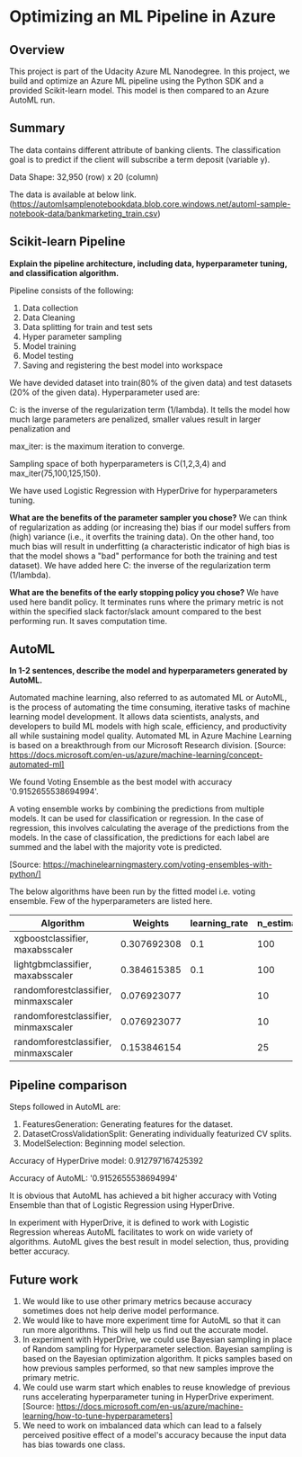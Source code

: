 # Optimizing an ML Pipeline in Azure

## Overview
This project is part of the Udacity Azure ML Nanodegree.
In this project, we build and optimize an Azure ML pipeline using the Python SDK and a provided Scikit-learn model.
This model is then compared to an Azure AutoML run.

## Summary

The data contains different attribute of banking clients. The classification goal is to predict if the client will subscribe a term deposit (variable y).

Data
Shape: 32,950 (row) x 20 (column)

The data is available at below link. 
(https://automlsamplenotebookdata.blob.core.windows.net/automl-sample-notebook-data/bankmarketing_train.csv)

## Scikit-learn Pipeline
**Explain the pipeline architecture, including data, hyperparameter tuning, and classification algorithm.**

Pipeline consists of the following:
1. Data collection
2. Data Cleaning
3. Data splitting for train and test sets
4. Hyper parameter sampling
5. Model training
6. Model testing
7. Saving and registering the best model into workspace 

We have devided dataset into train(80% of the given data) and test datasets (20% of the given data).
Hyperparameter used are: 

C: is the inverse of the regularization term (1/lambda). It tells the model how much large parameters are penalized, smaller values result in larger penalization and 

max_iter: is the maximum iteration to converge. 

Sampling space of both hyperparameters is C(1,2,3,4) and max_iter(75,100,125,150).


We have used Logistic Regression with HyperDrive for hyperparameters tuning. 

**What are the benefits of the parameter sampler you chose?**
We can think of regularization as adding (or increasing the) bias if our model suffers from (high) variance (i.e., it overfits the training data). On the other hand, too much bias will result in underfitting (a characteristic indicator of high bias is that the model shows a "bad" performance for both the training and test dataset). We have added here C: the inverse of the regularization term (1/lambda).

**What are the benefits of the early stopping policy you chose?**
We have used here bandit policy. It terminates runs where the primary metric is not within the specified slack factor/slack amount compared to the best performing run. It saves computation time. 

## AutoML
**In 1-2 sentences, describe the model and hyperparameters generated by AutoML.**

Automated machine learning, also referred to as automated ML or AutoML, is the process of automating the time consuming, iterative tasks of machine learning model development. It allows data scientists, analysts, and developers to build ML models with high scale, efficiency, and productivity all while sustaining model quality. Automated ML in Azure Machine Learning is based on a breakthrough from our Microsoft Research division.
[Source: https://docs.microsoft.com/en-us/azure/machine-learning/concept-automated-ml]

We found Voting Ensemble as the best model with accuracy '0.9152655538694994'.

A voting ensemble works by combining the predictions from multiple models. It can be used for classification or regression. In the case of regression, this involves calculating the average of the predictions from the models. In the case of classification, the predictions for each label are summed and the label with the majority vote is predicted.

[Source: https://machinelearningmastery.com/voting-ensembles-with-python/]

The below algorithms have been run by the fitted model i.e. voting ensemble. Few of the hyperparameters are listed here. 


| 				Algorithm			 | 	Weights	  |	learning_rate |	n_estimators |
|------------------------------------|----------------|---------------|--------------|
| xgboostclassifier, maxabsscaler	 | 0.307692308	  | 0.1			  |		100      |
|lightgbmclassifier, maxabsscaler	 | 0.384615385	  | 0.1			  | 	100      |
|randomforestclassifier, minmaxscaler|	0.076923077	  |	           |  10			 |
|randomforestclassifier, minmaxscaler|	0.076923077	  |	            |	10		 |
|randomforestclassifier, minmaxscaler|	0.153846154	  |	 			  |  	25		 |


## Pipeline comparison

Steps followed in AutoML are:

1. FeaturesGeneration: Generating features for the dataset.
2. DatasetCrossValidationSplit: Generating individually featurized CV splits.
3. ModelSelection: Beginning model selection.

Accuracy of HyperDrive model: 0.912797167425392

Accuracy of AutoML: '0.9152655538694994'

It is obvious that AutoML has achieved a bit higher accuracy with Voting Ensemble than that of Logistic Regression using HyperDrive. 

In experiment with HyperDrive, it is defined to work with Logistic Regression whereas AutoML facilitates to work on wide variety of algorithms. AutoML gives the best result in model selection, thus, providing better accuracy. 

## Future work
1. We would like to use other primary metrics because accuracy sometimes does not help derive model performance. 
2. We would like to have more experiment time for AutoML so that it can run more algorithms. This will help us find out the accurate model.
3. In experiment with HyperDrive, we could use Bayesian sampling in place of Random sampling for Hyperparameter selection. Bayesian sampling is based on the Bayesian optimization algorithm. It picks samples based on how previous samples performed, so that new samples improve the primary metric.
4. We could use warm start which enables to reuse knowledge of previous runs accelerating hyperparameter tuning in HyperDrive experiment.
[Source: https://docs.microsoft.com/en-us/azure/machine-learning/how-to-tune-hyperparameters]
5. We need to work on imbalanced data which can lead to a falsely perceived positive effect of a model's accuracy because the input data has bias towards one class.
